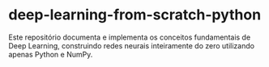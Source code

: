 # deep-learning-from-scratch-python
Este repositório documenta e implementa os conceitos fundamentais de Deep Learning, construindo redes neurais inteiramente do zero utilizando apenas Python e NumPy. 
